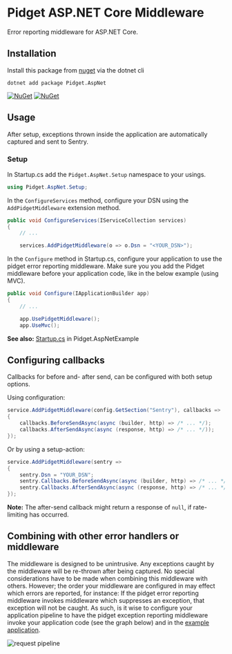 # Pidget ASP.NET Core Middleware

Error reporting middleware for ASP.NET Core.

## Installation

Install this package from [nuget](https://nuget.org/packages/Pidget.AspNet) via the dotnet cli 

```
dotnet add package Pidget.AspNet
```

[![NuGet](https://img.shields.io/nuget/v/Pidget.AspNet.svg)](https://nuget.org/packages/Pidget.AspNet)
[![NuGet](https://img.shields.io/nuget/dt/Pidget.AspNet.svg)](https://nuget.org/packages/Pidget.AspNet)

## Usage

After setup, exceptions thrown inside the application are automatically captured and sent to Sentry.

### Setup

In Startup.cs add the `Pidget.AspNet.Setup` namespace to your usings.

```csharp
using Pidget.AspNet.Setup;
```

In the `ConfigureServices` method, configure your DSN using the `AddPidgetMiddleware` extension method.

```csharp
public void ConfigureServices(IServiceCollection services)
{
    // ...

    services.AddPidgetMiddleware(o => o.Dsn = "<YOUR_DSN>");
```

In the `Configure` method in Startup.cs, configure your application to use the pidget error reporting middleware.
Make sure you you add the Pidget middleware before your application code, like in the below example (using MVC).

```csharp
public void Configure(IApplicationBuilder app)
{
    // ...

    app.UsePidgetMiddleware();
    app.UseMvc();
```

**See also:** [Startup.cs](https://github.com/mausworks/pidget/blob/master/examples/Pidget.AspNetExample/Startup.cs) in Pidget.AspNetExample

## Configuring callbacks

Callbacks for before and- after send, can be configured with both setup options.

Using configuration:

```csharp
service.AddPidgetMiddleware(config.GetSection("Sentry"), callbacks =>
{
    callbacks.BeforeSendAsync(async (builder, http) => /* ... */);
    callbacks.AfterSendAsync(async (response, http) => /* ... */));
});
```

Or by using a setup-action:

```csharp
service.AddPidgetMiddleware(sentry =>
{
    sentry.Dsn = "YOUR_DSN";
    sentry.Callbacks.BeforeSendAsync(async (builder, http) => /* ... */);
    sentry.Callbacks.AfterSendAsync(async (response, http) => /* ... */));
});
```

**Note:** The after-send callback might return a response of `null`, if rate-limiting has occurred.

## Combining with other error handlers or middleware

The middleware is designed to be unintrusive. Any exceptions caught by the middleware will be re-thrown after being captured.
No special considerations have to be made when combining this middleware with others. However; the order your middleware are configured in may effect which errors are reported, for instance: If the pidget error reporting middleware invokes middleware which suppresses an exception, that exception will not be caught. As such, is it wise to configure your application pipeline to have the pidget exception reporting middleware invoke your application code (see the graph below) and in the [example application](https://github.com/mausworks/pidget/blob/master/examples/Pidget.AspNetExample/Startup.cs#L20-L29).

![request pipeline](https://user-images.githubusercontent.com/8259221/32704132-a0e9dbc4-c800-11e7-86ab-671f804c1a9b.png)


